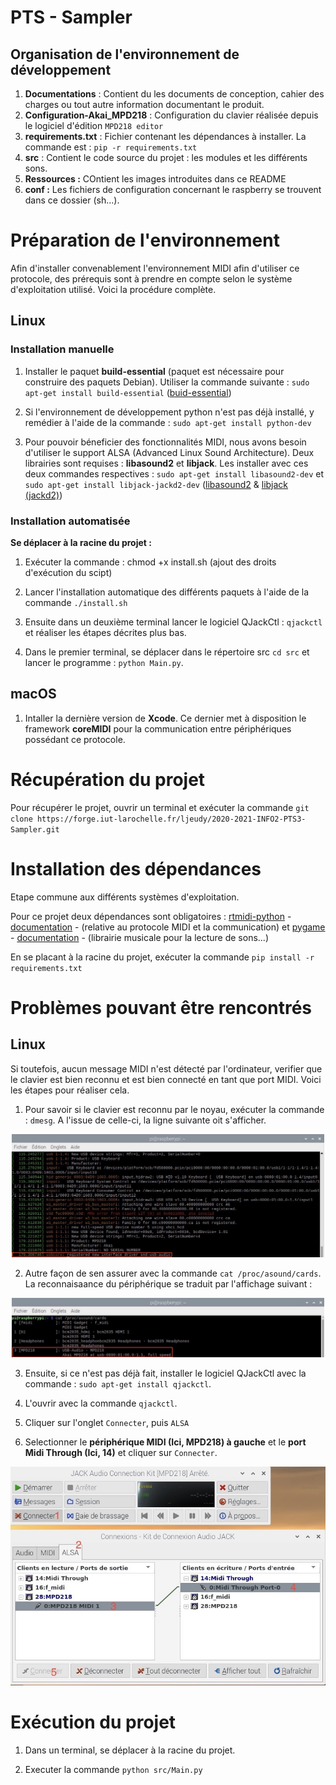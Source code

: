 # PTS - Sampler

## Organisation de l'environnement de développement

1. **Documentations** : Contient du les documents de conception, cahier des charges ou tout autre information documentant le produit.
2. **Configuration-Akai_MPD218** : Configuration du clavier réalisée depuis le logiciel d'édition `MPD218 editor`
3. **requirements.txt** : Fichier contenant les dépendances à installer. La commande est : `pip -r requirements.txt`
4. **src** : Contient le code source du projet : les modules et les différents sons.
5. **Ressources :** COntient les images introduites dans ce README
6. **conf :** Les fichiers de configuration concernant le raspberry se trouvent dans ce dossier (sh...).

# Préparation de l'environnement

Afin d'installer convenablement l'environnement MIDI afin d'utiliser ce protocole, des prérequis sont à prendre en compte selon le système d'exploitation utilisé. Voici la procédure complète.

## Linux

### Installation manuelle

1. Installer le paquet **build-essential** (paquet est nécessaire pour construire des paquets Debian). Utiliser la commande suivante : `sudo apt-get install build-essential` (<a href="https://packages.debian.org/fr/sid/build-essential">buid-essential</a>)

2. Si l'environnement de développement python n'est pas déjà installé, y remédier à l'aide de la commande : `sudo apt-get install python-dev`

3. Pour pouvoir béneficier des fonctionnalités MIDI, nous avons besoin d'utiliser le support ALSA (Advanced Linux Sound Architecture). Deux librairies sont requises : **libasound2** et **libjack**. Les installer avec ces deux commandes respectives : `sudo apt-get install libasound2-dev` et `sudo apt-get install libjack-jackd2-dev` (<a href="https://packages.debian.org/fr/sid/libasound2">libasound2</a> & <a href="https://packages.debian.org/fr/sid/jackd2">libjack (jackd2)</a>)

### Installation automatisée

**Se déplacer à la racine du projet :**

1. Exécuter la commande :  chmod +x install.sh (ajout des droits d'exécution du scipt)

2. Lancer l'installation automatique des différents paquets à l'aide de la commande `./install.sh`

3. Ensuite dans un deuxième terminal lancer le logiciel QJackCtl : `qjackctl` et réaliser les étapes décrites plus bas.

4. Dans le premier terminal, se déplacer dans le répertoire src `cd src` et lancer le programme : `python Main.py`. 

## macOS

1. Intaller la dernière version de **Xcode**. Ce dernier met à disposition le framework **coreMIDI** pour la communication entre périphériques possédant ce protocole.

# Récupération du projet

Pour récupérer le projet, ouvrir un terminal et exécuter la commande `git clone https://forge.iut-larochelle.fr/ljeudy/2020-2021-INFO2-PTS3-Sampler.git`

# Installation des dépendances 

Etape commune aux différents systèmes d'exploitation.

Pour ce projet deux dépendances sont obligatoires : <a href="https://pypi.org/project/rtmidi-python/">rtmidi-python</a> - <a href="https://spotlightkid.github.io/python-rtmidi/rtmidi.html">documentation</a> - (relative au protocole MIDI et la communication) et  <a href="https://pypi.org/project/pygame/">pygame</a> - <a href="https://www.pygame.org/docs/">documentation</a> - (librairie musicale pour la lecture de sons...)

En se placant à la racine du projet, exécuter la commande `pip install -r requirements.txt` 

# Problèmes pouvant être rencontrés

## Linux 

Si toutefois, aucun message MIDI n'est détecté par l'ordinateur, verifier que le clavier est bien reconnu et est bien connecté en tant que port MIDI. Voici les étapes pour réaliser cela.

1. Pour savoir si le clavier est reconnu par le noyau, exécuter la commande : `dmesg`. A l'issue de celle-ci, la ligne suivante oit s'afficher.

<div align="center" ><img alt="Commande dmesg" src="Ressources/dmesg.jpeg" width="500" height="(500" /></div>

2. Autre façon de sen assurer avec la commande `cat /proc/asound/cards`. La reconnaisaance du périphérique se traduit par l'affichage suivant : 

<div align="center" ><img alt="Commande dmesg" src="Ressources/proc.jpeg" width="500" height="(500" /></div>

3. Ensuite, si ce n'est pas déjà fait, installer le logiciel QJackCtl avec la commande : `sudo apt-get install qjackctl`.

4. L'ouvrir avec la commande `qjackctl`.

5. Cliquer sur l'onglet `Connecter`, puis `ALSA`

6. Selectionner le **périphérique MIDI (Ici, MPD218) à gauche** et le **port Midi Through (Ici, 14)** et cliquer sur `Connecter`.

<div align="center" ><img alt="Commande dmesg" src="Ressources/qjackctl.jpeg"/></div>

# Exécution du projet

1. Dans un terminal, se déplacer à la racine du projet. 

2. Executer la commande `python src/Main.py`
